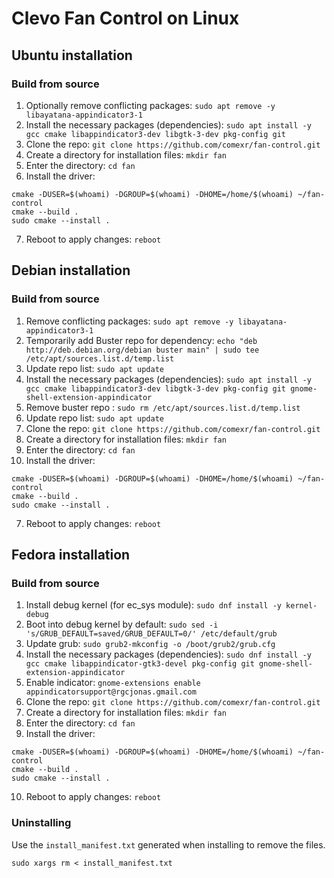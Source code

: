 # Clevo Fan Control on Linux

## Ubuntu installation

### Build from source
1. Optionally remove conflicting packages: `sudo apt remove -y libayatana-appindicator3-1`
2. Install the necessary packages (dependencies): `sudo apt install -y gcc cmake libappindicator3-dev libgtk-3-dev pkg-config git`
3. Clone the repo: `git clone https://github.com/comexr/fan-control.git`
4. Create a directory for installation files: `mkdir fan`
5. Enter the directory: `cd fan`
6. Install the driver: 
```shell
cmake -DUSER=$(whoami) -DGROUP=$(whoami) -DHOME=/home/$(whoami) ~/fan-control
cmake --build .
sudo cmake --install .
```
7. Reboot to apply changes: `reboot`

## Debian installation

### Build from source
1. Remove conflicting packages: `sudo apt remove -y libayatana-appindicator3-1`
2. Temporarily add Buster repo for dependency: `echo "deb http://deb.debian.org/debian buster main" | sudo tee /etc/apt/sources.list.d/temp.list`
3. Update repo list: `sudo apt update`
4. Install the necessary packages (dependencies): `sudo apt install -y gcc cmake libappindicator3-dev libgtk-3-dev pkg-config git gnome-shell-extension-appindicator`
5. Remove buster repo : `sudo rm /etc/apt/sources.list.d/temp.list`
6. Update repo list: `sudo apt update`
7. Clone the repo: `git clone https://github.com/comexr/fan-control.git`
8. Create a directory for installation files: `mkdir fan`
9. Enter the directory: `cd fan`
10. Install the driver: 
```shell
cmake -DUSER=$(whoami) -DGROUP=$(whoami) -DHOME=/home/$(whoami) ~/fan-control
cmake --build .
sudo cmake --install .
```
7. Reboot to apply changes: `reboot`


## Fedora installation
### Build from source
1. Install debug kernel (for ec_sys module): `sudo dnf install -y kernel-debug`
2. Boot into debug kernel by default: `sudo sed -i 's/GRUB_DEFAULT=saved/GRUB_DEFAULT=0/' /etc/default/grub`
3. Update grub: `sudo grub2-mkconfig -o /boot/grub2/grub.cfg`
4. Install the necessary packages (dependencies): `sudo dnf install -y gcc cmake libappindicator-gtk3-devel pkg-config git gnome-shell-extension-appindicator`
5. Enable indicator: `gnome-extensions enable appindicatorsupport@rgcjonas.gmail.com`
6. Clone the repo: `git clone https://github.com/comexr/fan-control.git`
7. Create a directory for installation files: `mkdir fan`
8. Enter the directory: `cd fan`
9. Install the driver: 
```shell
cmake -DUSER=$(whoami) -DGROUP=$(whoami) -DHOME=/home/$(whoami) ~/fan-control
cmake --build .
sudo cmake --install .
```
10. Reboot to apply changes: `reboot`

### Uninstalling

Use the `install_manifest.txt` generated when installing to remove the
files.

```shell
sudo xargs rm < install_manifest.txt
```
